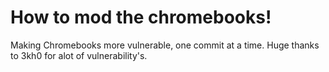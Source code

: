 # How to mod the chromebooks!
Making Chromebooks more vulnerable, one commit at a time.
Huge thanks to 3kh0 for alot of vulnerability's.

